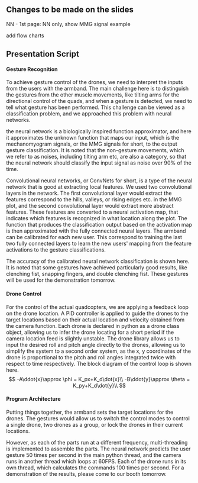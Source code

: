 ## Changes to be made on the slides

NN - 1st page: NN only, show MMG signal example

add flow charts

## Presentation Script

#### Gesture Recognition

To achieve gesture control of the drones, we need to interpret the inputs from the users with the armband. The main challenge here is to distinguish the gestures from the other muscle movements, like tilting arms for the directional control of the quads, and when a gesture is detected, we need to tell what gesture has been performed. This challenge can be viewed as a classification problem, and we approached this problem with neural networks.

the neural network is a biologically inspired function approximator, and here it approximates the unknown function that maps our input, which is the mechanomyogram signals, or the MMG signals for short, to the output gesture classification. It is noted that the non-gesture movements, which we refer to as noises, including tilting arm etc, are also a category, so that the neural network should classify the input signal as noise over 90% of the time.

Convolutional neural networks, or ConvNets for short, is a type of the neural network that is good at extracting local features. We used two convolutional layers in the network. The first convolutional layer would extract the features correspond to the hills, valleys, or rising edges etc. in the MMG plot, and the second convolutional layer would extract more abstract features. These features are converted to a neural activation map, that indicates which features is recognized in what location along the plot. The function that produces the classification output based on the activation map is then approximated with the fully connected neural layers. The armband can be calibrated for each new user. This correspond to training the last two fully connected layers to learn the new users' mapping from the feature activations to the gesture classifications.

The accuracy of the calibrated neural network classification is shown here. It is noted that some gestures have achieved particularly good results, like clenching fist, snapping fingers, and double clenching fist. These gestures will be used for the demonstration tomorrow. 

#### Drone Control

For the control of the actual quadcopters, we are applying a feedback loop on the drone location. A PID controller is applied to guide the drones to the target locations based on their actual location and velocity obtained from the camera function. Each drone is declared in python as a drone class object, allowing us to infer the drone locating for a short period if the camera location feed is slightly unstable. The drone library allows us to input the desired roll and pitch angle directly to the drones, allowing us to simplify the system to a second order system, as the x, y coordinates of the drone is proportional to the pitch and roll angles integrated twice with respect to time respectively. The block diagram of the control loop is shown here.
$$
-A\ddot{x}\approx \phi = K_px+K_d\dot{x}\\
-B\ddot{y}\approx \theta = K_py+K_d\dot{y}\\
$$

#### Program Architecture

Putting things together, the armband sets the target locations for the drones. The gestures would allow us to switch the control modes to control a single drone, two drones as a group, or lock the drones in their current locations. 

However, as each of the parts run at a different frequency, multi-threading is implemented to assemble the parts. The neural network predicts the user gesture 50 times per second in the main python thread, and the camera runs in another thread which loops at 60FPS. Each of the drone runs in its own thread, which calculates the commands 100 times per second. For a demonstration of the results, please come to our booth tomorrow.